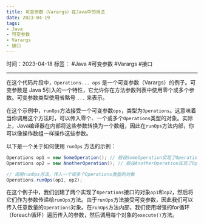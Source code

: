 ```yaml
---
title: 可变参数（Varargs）在Java中的用法
date: 2023-04-19
tags: 
- Java 
- 可变参数 
- Varargs 
- 接口 
---
```


时间：2023-04-18
标签： #Java #可变参数 #Varargs #接口 

---

在这个代码片段中，`Operations... ops` 是一个可变参数（Varargs）的例子。可变参数是 Java 5引入的一个特性，它允许你在方法参数列表中使用零个或多个参数。可变参数类型使用省略号 `...` 来表示。

在这个示例中，`runOps`方法接受一个可变参数`ops`，类型为`Operations`。这意味着当你调用这个方法时，可以传入零个、一个或多个`Operations`类型的对象。实际上，Java编译器在内部将这些参数转换为一个数组，因此在`runOps`方法内部，你可以像操作数组一样操作这些参数。

以下是一个关于如何使用 `runOps` 方法的示例：
```java
Operations op1 = new SomeOperation(); // 假设SomeOperation实现了Operations接口
Operations op2 = new AnotherOperation(); // 假设AnotherOperation实现了Operations接口

// 调用runOps方法，传入一个或多个Operations类型的对象
Operations.runOps(op1, op2);
```

在这个例子中，我们创建了两个实现了`Operations`接口的对象`op1`和`op2`，然后将它们作为参数传递给`runOps`方法。由于`runOps`方法接受可变参数，因此我们可以传入任意数量的`Operations`对象。在`runOps`方法内部，我们使用增强的for循环（foreach循环）遍历传入的参数，然后调用每个对象的`execute()`方法。